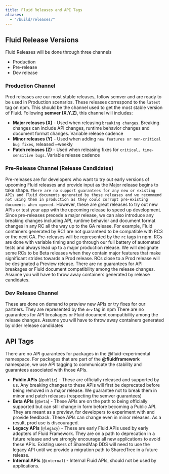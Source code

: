 ```yaml
---
title: Fluid Releases and API Tags
aliases:
  - "/build/releases/"
---
```



## Fluid Release Versions

Fluid Releases will be done through three channels

-   Production
-   Pre-release
-   Dev release

### Production Channel

Prod releases are our most stable releases, follow semver and are ready to be used in Production scenarios. These releases correspond to the `latest` tag on npm. This should be the channel used to get the most stable version of Fluid. Following **semver (X.Y.Z)**, this channel will includes:

-   **Major releases (X)** - Used when releasing `breaking changes`. Breaking changes can include API changes, runtime behavior changes and document format changes. Variable release cadence
-   **Minor releases (Y)** - Used when adding `new features or non-critical bug fixes`, released ~weekly
-   **Patch releases (Z)** - Used when releasing fixes for `critical, time-sensitive bugs`. Variable release cadence

### Pre-Release Channel (Release Candidates)

Pre-releases are for developers who want to try out early versions of upcoming Fluid releases and provide input as the Major release begins to take shape. `There are no support guarantees for any new or existing APIs and Fluid documents generated by these releases and we recommend not using them in production as they could corrupt pre-existing documents when opened.` However, these are great releases to try out new APIs or test your app with the upcoming release to speed up development. Since pre-releases precede a major release, we can also introduce any breaking changes including API, runtime behavior and document format changes in any RC all the way up to the GA release.
For example, Fluid containers generated by RC1 are not guaranteed to be compatible with RC3 or the next GA.
Pre-releases will be represented by the `rc` tags in npm.
RCs are done with variable timing and go through our full battery of automated tests and always lead up to a major production release.
We will designate some RCs to be Beta releases when they contain major features that make significant strides towards a Prod release. RCs close to a Prod release will be designated a Preview release.
There are no guarantees for API breakages or Fluid document compatibility among the release changes. Assume you will have to throw away containers generated by release candidates.

### Dev Release Channel

These are done on demand to preview new APIs or try fixes for our partners. They are represented by the `dev` tag in npm
There are no guarantees for API breakages or Fluid document compatibility among the release changes. Assume you will have to throw away containers generated by older release candidates

## API Tags

There are no API guarantees for packages in the @fluid-experimental namespace.
For packages that are part of the **@fluidframework** namespace, we use API tagging to communicate the stability and guarantees associated with those APIs.

-   **Public APIs** (`@public`) - These are officially released and supported by us. Any breaking changes to these APIs will first be deprecated before being removed in a major release. We guarantee not to break them in minor and patch releases (respecting the semver guarantees)
-   **Beta APIs** (`@beta`) - These APIs are on the path to being officially supported but can still change in form before becoming a Public API. They are meant as a preview, for developers to experiment with and provide feedback. These APIs can change even in minor releases. As a result, prod use is discouraged.
-   **Legacy APIs** (`@legacy`) - These are early Fluid APIs used by early adopters of Fluid Framework. They are on a path to deprecation in a future release and we strongly encourage all new applications to avoid these APIs. Existing users of SharedMap DDS will need to use the legacy API until we provide a migration path to SharedTree in a future release.
-   **Internal APIs** (`@internal`) - Internal Fluid APIs, should not be used by applications.
